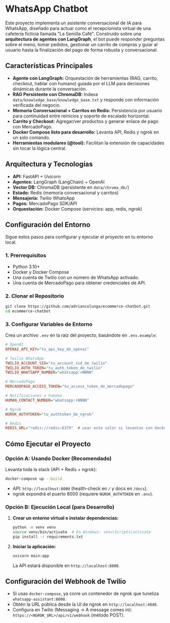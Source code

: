 # WhatsApp Chatbot

Este proyecto implementa un asistente conversacional de IA para WhatsApp, diseñado para actuar como el recepcionista virtual de una cafetería ficticia llamada "La Semilla Café". Construido sobre una **arquitectura de agentes con LangGraph**, el bot puede responder preguntas sobre el menú, tomar pedidos, gestionar un carrito de compras y guiar al usuario hasta la finalización del pago de forma robusta y conversacional.

## Características Principales

- **Agente con LangGraph:** Orquestación de herramientas (RAG, carrito, checkout, hablar con humano) guiada por el LLM para decisiones dinámicas durante la conversación.
- **RAG Persistente con ChromaDB:** Indexa `data/knowledge_base/knowledge_base.txt` y responde con información verificada del negocio.
- **Memoria Conversacional + Carritos en Redis:** Persistencia por usuario para continuidad entre reinicios y soporte de escalado horizontal.
- **Carrito y Checkout:** Agregar/ver productos y generar enlace de pago con MercadoPago.
- **Docker Compose listo para desarrollo:** Levanta API, Redis y ngrok en un solo comando.
- **Herramientas modulares (@tool):** Facilitan la extensión de capacidades sin tocar la lógica central.

## Arquitectura y Tecnologías

- **API:** FastAPI + Uvicorn
- **Agentes:** LangGraph (LangChain) + OpenAI
- **Vector DB:** ChromaDB (persistente en `data/chroma_db/`)
- **Estado:** Redis (memoria conversacional y carritos)
- **Mensajería:** Twilio WhatsApp
- **Pagos:** MercadoPago SDK/API
- **Orquestación:** Docker Compose (servicios: app, redis, ngrok)

## Configuración del Entorno

Sigue estos pasos para configurar y ejecutar el proyecto en tu entorno local.

### 1. Prerrequisitos

- Python 3.10+
- Docker y Docker Compose
- Una cuenta de Twilio con un número de WhatsApp activado.
- Una cuenta de MercadoPago para obtener credenciales de API.

### 2. Clonar el Repositorio

```bash
git clone https://github.com/adriancolunga/ecommerce-chatbot.git
cd ecommerce-chatbot
```

### 3. Configurar Variables de Entorno

Crea un archivo `.env` en la raíz del proyecto, basándote en `.env.example`:

```ini
# OpenAI
OPENAI_API_KEY="tu_api_key_de_openai"

# Twilio WhatsApp
TWILIO_ACCOUNT_SID="tu_account_sid_de_twilio"
TWILIO_AUTH_TOKEN="tu_auth_token_de_twilio"
TWILIO_WHATSAPP_NUMBER="whatsapp:+NNNN"

# MercadoPago
MERCADOPAGO_ACCESS_TOKEN="tu_access_token_de_mercadopago"

# Notificaciones a humano
HUMAN_CONTACT_NUMBER="whatsapp:+NNNN"

# Ngrok
NGROK_AUTHTOKEN="tu_authtoken_de_ngrok"

# Redis
REDIS_URL="redis://redis:6379"  # usar este valor si levantas con docker-compose
```

## Cómo Ejecutar el Proyecto

### Opción A: Usando Docker (Recomendado)

Levanta toda la stack (API + Redis + ngrok):

```bash
docker-compose up --build
```

- API: `http://localhost:8000` (health-check en `/` y docs en `/docs`).
- ngrok expondrá el puerto 8000 (requiere `NGROK_AUTHTOKEN` en `.env`).

### Opción B: Ejecución Local (para Desarrollo)

1.  **Crear un entorno virtual e instalar dependencias:**

    ```bash
    python -m venv venv
    source venv/bin/activate  # En Windows: venv\Scripts\activate
    pip install -r requirements.txt
    ```

2.  **Iniciar la aplicación:**

    ```bash
    uvicorn main:app
    ```

    La API estará disponible en `http://localhost:8000`.

## Configuración del Webhook de Twilio

- Si usas `docker-compose`, ya corre un contenedor de ngrok que tuneliza `whatsapp-assistant:8000`.
- Obtén la URL pública desde la UI de ngrok en `http://localhost:4040`.
- Configura en Twilio (Messaging → A message comes in): `https://<NGROK_URL>/api/v1/webhook` (método POST).